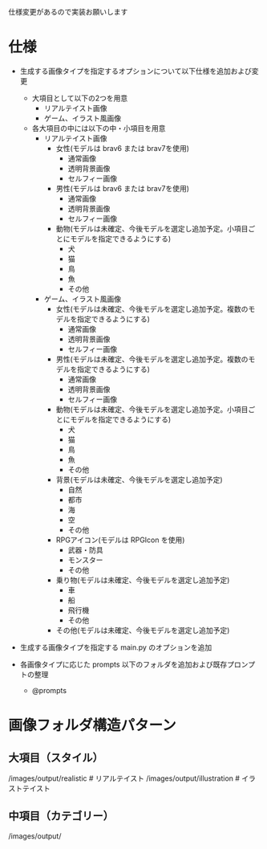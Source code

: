 仕様変更があるので実装お願いします

# 仕様
- 生成する画像タイプを指定するオプションについて以下仕様を追加および変更
    - 大項目として以下の2つを用意
        - リアルテイスト画像
        - ゲーム、イラスト風画像
    - 各大項目の中には以下の中・小項目を用意
        - リアルテイスト画像
            - 女性(モデルは brav6 または brav7を使用)
                - 通常画像
                - 透明背景画像
                - セルフィー画像
            - 男性(モデルは brav6 または brav7を使用)
                - 通常画像
                - 透明背景画像
                - セルフィー画像
            - 動物(モデルは未確定、今後モデルを選定し追加予定。小項目ごとにモデルを指定できるようにする)
                - 犬
                - 猫
                - 鳥
                - 魚
                - その他
        - ゲーム、イラスト風画像
            - 女性(モデルは未確定、今後モデルを選定し追加予定。複数のモデルを指定できるようにする)
                - 通常画像
                - 透明背景画像
                - セルフィー画像
            - 男性(モデルは未確定、今後モデルを選定し追加予定。複数のモデルを指定できるようにする)
                - 通常画像
                - 透明背景画像
                - セルフィー画像
            - 動物(モデルは未確定、今後モデルを選定し追加予定。小項目ごとにモデルを指定できるようにする)
                - 犬
                - 猫
                - 鳥
                - 魚
                - その他
            - 背景(モデルは未確定、今後モデルを選定し追加予定)
                - 自然
                - 都市
                - 海
                - 空
                - その他
            - RPGアイコン(モデルは RPGIcon を使用)
                - 武器・防具
                - モンスター
                - その他
            - 乗り物(モデルは未確定、今後モデルを選定し追加予定)
                - 車
                - 船
                - 飛行機
                - その他
            - その他(モデルは未確定、今後モデルを選定し追加予定)

- 生成する画像タイプを指定する main.py のオプションを追加
- 各画像タイプに応じた prompts 以下のフォルダを追加および既存プロンプトの整理
    - @prompts

# 画像フォルダ構造パターン

## 大項目（スタイル）
/images/output/realistic      # リアルテイスト
/images/output/illustration   # イラストテイスト

## 中項目（カテゴリー）
/images/output/<style>/female      # 女性
/images/output/<style>/male        # 男性
/images/output/<style>/animal      # 動物
/images/output/<style>/background  # 背景
/images/output/<style>/rpg_icon    # RPGアイコン
/images/output/<style>/vehicle     # 乗り物

## 小項目（サブカテゴリー）
### 人物（female, male）
/images/output/<style>/<category>/normal      # 通常
/images/output/<style>/<category>/transparent # 透過
/images/output/<style>/<category>/selfie      # セルフィー

### 動物（animal）
/images/output/<style>/animal/dog    # 犬
/images/output/<style>/animal/cat    # 猫
/images/output/<style>/animal/bird   # 鳥
/images/output/<style>/animal/fish   # 魚
/images/output/<style>/animal/other  # その他

### 背景（background）
/images/output/<style>/background/nature  # 自然
/images/output/<style>/background/city    # 都市
/images/output/<style>/background/sea     # 海
/images/output/<style>/background/sky     # 空
/images/output/<style>/background/other   # その他

### RPGアイコン（rpg_icon）
/images/output/<style>/rpg_icon/weapon   # 武器・防具
/images/output/<style>/rpg_icon/monster  # モンスター
/images/output/<style>/rpg_icon/other    # その他

### 乗り物（vehicle）
/images/output/<style>/vehicle/car       # 車
/images/output/<style>/vehicle/ship      # 船
/images/output/<style>/vehicle/airplane  # 飛行機
/images/output/<style>/vehicle/other     # その他

注意：<style>には 'realistic' または 'illustration' が入ります

# プロンプト保存フォルダ構造パターン

## 大項目（スタイル）
/promps/realistic      # リアルテイスト
/promps/illustration   # イラストテイスト

## 中項目（カテゴリー）
/promps/<style>/female      # 女性
/promps/<style>/male        # 男性
/promps/<style>/animal      # 動物
/promps/<style>/background  # 背景
/promps/<style>/rpg_icon    # RPGアイコン
/promps/<style>/vehicle     # 乗り物

## 格納されている各ファイルの用途
/promps/<style>/<category>/positive_base.json        # 必ず指定するプロンプト。同じ Seed の場合同じプロンプトが使用される
/promps/<style>/<category>/positive_optional.json    # オプションとして指定するプロンプト。同じ Seed で複数の画像を生成する場合にランダムに選択される
/promps/<style>/<category>/positive_pose.json        # ポーズを指定するプロンプト。同じ Seed で複数の画像を生成する場合にランダムに選択される
/promps/<style>/<category>/negative.json             # 必ず指定するネガティブプロンプト
/promps/<style>/<category>/cancel_seeds.json         # 生成された画像の Seed がこのファイルに指定されていたものの場合、別の Seed を使用して画像を再生成する
/promps/<style>/<category>/positive_selfie.json      # サブカテゴリーでセルフィー画像を生成する場合に使用するプロンプト
/promps/<style>/<category>/positive_cancel_pair.json # 特定のプロンプトの組み合わせが使用された場合、その組み合わせを使用しないプロンプトを指定する



## 生成時に動的に作成されるフォルダ

画像生成時には大項目・中項目・小項目に応じたフォルダの下に、作成日時と生成された画像の Seed 値を含むフォルダが作成されます。
例) 20250221-12-2934224203

既に実装されている機能なので、今回の修正においてこの機能が消えないよう注意してください。


## サムネイル・サンプル画像

生成時に動的に作成されるフォルダ内には以下のサブフォルダが作成され、それぞれの仕様に応じた画像が保存されます。
既に実装されている機能なので、今回の修正においてこの機能が消えないよう注意してください。

/thumbnail           # サムネイル画像
/sample             # サンプル画像（透かし入り）
/sample-thumbnail   # サンプルサムネイル画像（透かし入り）
/half-resolution    # 半分の解像度の画像


# 関連ファイル
@main.py @auto_image_generator.py @settings.json

# 関連フォルダ
@prompts

---
以下のステップで進みたいですが、各ステップ毎に動作確認をするためのテストコードも合わせて作成しつつ実装を進めてください
1. main.py の起動オプションを追加
2. 生成する画像タイプに応じた prompts を追加
3. 生成する画像タイプに応じた画像保存先フォルダを追加
4. 生成する画像タイプに応じたモデルおよび prompts を使用して画像を生成する処理の実装
5. 生成した画像を画像タイプに応じた保存先フォルダに保存する処理の実装
6. 生成した画像をサムネイル・サンプル画像として画像タイプに応じた保存先フォルダ以下に保存する処理の実装
7. 生成した画像を半分の解像度の画像として画像タイプに応じた保存先フォルダ以下に保存する処理の実装
8. 新しい仕様を @readme.md に反映

それではステップ1からお願いします

